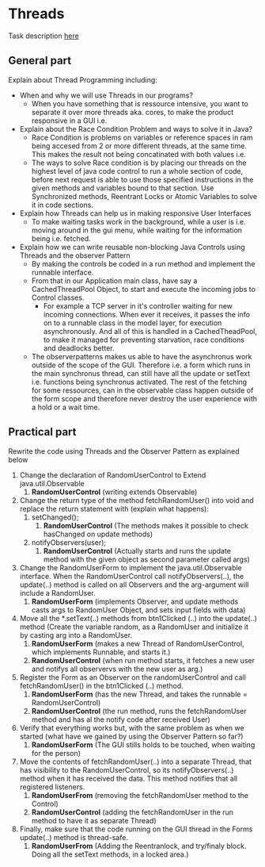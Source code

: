 # Threads

Task description [here](https://github.com/scheldejonas/Exercises/blob/master/EP/Exam-preparation-threads.pdf)

## General part

 Explain about Thread Programming including: 

- When and why we will use Threads in our programs? 
  - When you have something that is ressource intensive, you want to separate it over more threads aka. cores, to make the product responsive in a GUI i.e.
- Explain about the Race Condition Problem and ways to solve it in Java?
  - Race Condition is problems on variables or reference spaces in ram being accesed from 2 or more different threads, at the same time. This makes the result not being concatinated with both values i.e.
  - The ways to solve Race condition is by placing our threads on the highest level of java code control to run a whole section of code, before next request is able to use those specified instructions in the given methods and variables bound to that section. Use Synchronized methods, Reentrant Locks or Atomic Variables to solve it in code sections.
- Explain how Threads can help us in making responsive User Interfaces 
  - To make waiting tasks work in the background, while a user is i.e. moving around in the gui menu, while waiting for the information being i.e. fetched.
- Explain how we can write reusable non-blocking Java Controls using Threads and the observer Pattern
  - By making the controls be coded in a run method and implement the runnable interface.
  - From that in our Application main class, have say a CachedThreadPool Object, to start and execute the incoming jobs to Control classes.
    - For example a TCP server in it's controller waiting for new incoming connections. When ever it receives, it passes the info on to a runnable class in the model layer, for execution asynchronously. And all of this is handled in a CachedTheadPool, to make it managed for preventing starvation, race conditions and deadlocks better.
  - The observerpatterns makes us able to have the asynchronus work outside of the scope of the GUI. Therefore i.e. a form which runs in the main synchronus thread, can still have all the update or setText i.e. functions being synchronus activated. The rest of the fetching for some ressources, can in the observable class happen outside of the form scope and therefore never destroy the user experience with a hold or a wait time.

## Practical part

Rewrite the code using Threads and the Observer Pattern as explained below

1. Change the declaration of RandomUserControl to Extend java.util.Observable
   1. **RandomUserControl** (writing extends Observable)
2. Change the return type of the method fetchRandomUser() into void and replace the return statement with (explain what happens): 
   1. setChanged(); 
      1. **RandomUserControl** (The methods makes it possible to check hasChanged on update methods)
   2. notifyObservers(user); 
      1. **RandomUserControl** (Actually starts and runs the update method with the given object as second parameter called args)
3. Change the RandomUserForm to implement the java.util.Observable interface. When the RandomUserControl call notifyObservers(..), the update(..) method is called on all Observers and the arg-argument will include a RandomUser. 
   1. **RandomUserForm** (implements Observer, and update methods casts args to RandomUser Object, and sets input fields with data)
4. Move all the *.setText(..) methods from btn1Clicked (..) into the update(..) method (Create the variable random, as a RandomUser and initialize it by casting arg into a RandomUser. 
   1. **RandomUserForm** (makes a new Thread of RandomUserControl, which implements Runnable, and starts it.)
   2. **RandomUserControl** (when run method starts, it fetches a new user and notifys all observervs with the new user as arg.)
5. Register the Form as an Observer on the randomUserControl and call fetchRandomUser() in the btn1Clicked (..) method. 
   1. **RandomUserForm** (has the new Thread, and takes the runnable = RandomUserControl)
   2. **RandomUserControl** (the run method, runs the fetchRandomUser method and has al the notify code after received User)
6. Verify that everything works but, with the same problem as when we started (what have we gained by using the Observer Pattern so far?) 
   1. **RandomUserForm** (The GUI stills holds to be touched, when waiting for the person)
7. Move the contents of fetchRandomUser(..) into a separate Thread, that has visibility to the RandomUserControl, so its notifyObservers(..) method when it has received the data. This method notifies that all registered listeners.
   1. **RandomUserFrom** (removing the fetchRandomUser method to the Control)
   2. **RandomUserControl** (adding the fetchRandomUser in the run method to have it as separate Thread)
8. Finally, make sure that the code running on the GUI thread in the Forms update(..) method is thread-safe.
   1. **RandomUserFrom** (Adding the Reentranlock, and try/finaly block. Doing all the setText methods, in a locked area.)